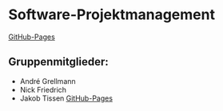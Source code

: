 # Software-Projektmanagement
[GitHub-Pages](https://rleikam.github.io/SW-PM-WS2018-Gruppe_1_4-3/)
## Gruppenmitglieder:
* André Grellmann
* Nick Friedrich
* Jakob Tissen
[GitHub-Pages](https://rleikam.github.io/SW-PM-WS2018-Gruppe_1_4-3/)
